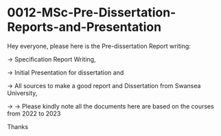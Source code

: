 # 0012-MSc-Pre-Dissertation-Reports-and-Presentation
Hey everyone, please here is the Pre-dissertation Report writing:

-> Specification Report Writing,
 
-> Initial Presentation for dissertation and 

-> All sources to make a good report and Dissertation from Swansea University,

-> -> Please kindly note all the documents here are based on the courses from 2022 to 2023

Thanks 
